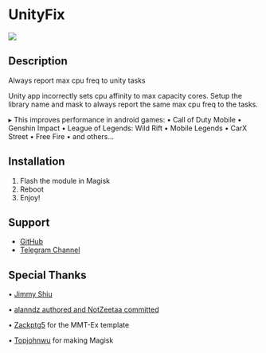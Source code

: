 # UnityFix

![](https://i.ibb.co/bvcBtGQ/1670234941155.png)

## Description
Always report max cpu freq to unity tasks

Unity app incorrectly sets cpu affinity to max capacity cores.
Setup the library name and mask to always report the same max
cpu freq to the tasks.

▸ This improves performance in android games:
• Call of Duty Mobile
• Genshin Impact
• League of Legends: Wild Rift
• Mobile Legends
• CarX Street
• Free Fire
• and others...

## Installation 
1. Flash the module in Magisk
3. Reboot
4. Enjoy!

## Support
- [GitHub](https://github.com/LeanxModulostk/UnityFix) 
- [Telegram Channel](https://t.me/modulostk)

## Special Thanks

• [Jimmy Shiu](https://android.googlesource.com/device/google/sunfish/+/446024a^!/)

• [alanndz authored and NotZeetaa committed](https://github.com/NotZeetaa/device_xiaomi_sm8250-common-4/commit/f9cb3ad1fb850e0c80d0f7684a4b4b1643aa6b41)

• [Zackptg5](https://github.com/Zackptg5) for the MMT-Ex template

• [Topjohnwu](https://github.com/topjohnwu) for making Magisk